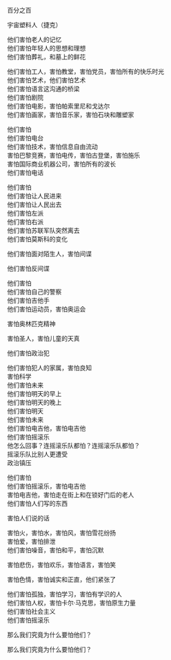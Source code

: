 百分之百

宇宙塑料人（捷克）

他们害怕老人的记忆  
他们害怕年轻人的思想和理想  
他们害怕葬礼，和墓上的鲜花  

他们害怕工人，害怕教堂，害怕党员，害怕所有的快乐时光  
他们害怕艺术，他们害怕艺术  
他们害怕语言这沟通的桥梁  
他们害怕剧院  
他们害怕电影，害怕帕索里尼和戈达尔  
他们害怕画家，害怕音乐家，害怕石块和雕塑家  

他们害怕  
他们害怕电台  
他们害怕技术，害怕信息自由流动  
害怕巴黎竞赛，害怕电传，害怕古登堡，害怕施乐  
害怕国际商业机器公司，害怕所有的波长  
他们害怕电话  

他们害怕  
他们害怕让人民进来  
他们害怕让人民出去  
他们害怕左派  
他们害怕右派  
他们害怕苏联军队突然离去  
他们害怕莫斯科的变化  

他们害怕面对陌生人，害怕间谍  

他们害怕反间谍  

他们害怕  
他们害怕自己的警察  
他们害怕吉他手  
他们害怕运动员，害怕奥运会  

害怕奥林匹克精神  

害怕圣人，害怕儿童的天真  

他们害怕政治犯  

他们害怕犯人的家属，害怕良知  
害怕科学  
他们害怕未来  
他们害怕明天的早上  
他们害怕明天的晚上  
他们害怕明天  
他们害怕未来  
他们害怕电吉他，害怕电吉他  
他们害怕摇滚乐  
他怎么回事？连摇滚乐队都怕？连摇滚乐队都怕？  
摇滚乐队比别人更遭受  
政治镇压  

他们害怕  
他们害怕摇滚乐，害怕电吉他  
害怕电吉他，害怕走在街上和在锁好门后的老人  
他们害怕人们写的东西  

害怕人们说的话  

害怕火，害怕水，害怕风，害怕雪花纷扬  
害怕爱，害怕排泄  
他们害怕噪音，害怕和平，害怕沉默  

害怕悲伤，害怕欢乐，害怕语言，害怕笑  

害怕色情，害怕诚实和正直，他们紧张了  

他们害怕孤独，害怕学习，害怕有学识的人  
他们害怕人权，害怕卡尔·马克思，害怕原生力量  
他们害怕社会主义  
他们害怕摇滚乐  


那么我们究竟为什么要怕他们？



那么我们究竟为什么要怕他们？
